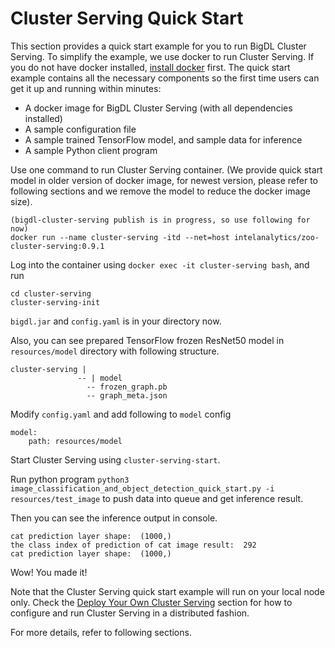# Cluster Serving Quick Start

This section provides a quick start example for you to run BigDL Cluster Serving. To simplify the example, we use docker to run Cluster Serving. If you do not have docker installed, [install docker](https://docs.docker.com/install/) first. The quick start example contains all the necessary components so the first time users can get it up and running within minutes:

* A docker image for BigDL Cluster Serving (with all dependencies installed)
* A sample configuration file
* A sample trained TensorFlow model, and sample data for inference
* A sample Python client program

Use one command to run Cluster Serving container. (We provide quick start model in older version of docker image, for newest version, please refer to following sections and we remove the model to reduce the docker image size).
```
(bigdl-cluster-serving publish is in progress, so use following for now)
docker run --name cluster-serving -itd --net=host intelanalytics/zoo-cluster-serving:0.9.1
```
Log into the container using `docker exec -it cluster-serving bash`, and run
```
cd cluster-serving
cluster-serving-init
```
`bigdl.jar` and `config.yaml` is in your directory now.

Also, you can see prepared TensorFlow frozen ResNet50 model in `resources/model` directory with following structure.

```
cluster-serving | 
               -- | model
                 -- frozen_graph.pb
                 -- graph_meta.json
```
Modify `config.yaml` and add following to `model` config
```
model:
    path: resources/model
```

Start Cluster Serving using `cluster-serving-start`. 

Run python program `python3 image_classification_and_object_detection_quick_start.py -i resources/test_image` to push data into queue and get inference result. 

Then you can see the inference output in console. 
```
cat prediction layer shape:  (1000,)
the class index of prediction of cat image result:  292
cat prediction layer shape:  (1000,)
```
Wow! You made it!

Note that the Cluster Serving quick start example will run on your local node only. Check the [Deploy Your Own Cluster Serving](#deploy-your-own-cluster-serving) section for how to configure and run Cluster Serving in a distributed fashion.

For more details, refer to following sections.
